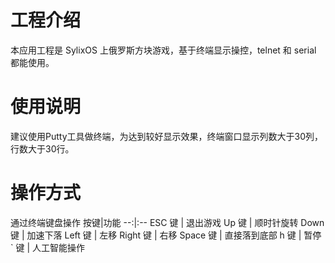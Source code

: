 # 工程介绍
本应用工程是 SylixOS 上俄罗斯方块游戏，基于终端显示操控，telnet 和 serial 都能使用。

# 使用说明
建议使用Putty工具做终端，为达到较好显示效果，终端窗口显示列数大于30列，行数大于30行。

# 操作方式
通过终端键盘操作
按键|功能
--:|:--
ESC 键 | 退出游戏
Up 键 | 顺时针旋转
Down 键 | 加速下落
Left 键 | 左移
Right 键 | 右移
Space 键 | 直接落到底部
h 键 | 暂停
` 键 | 人工智能操作